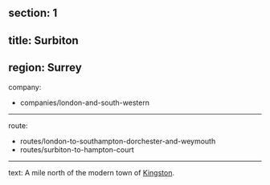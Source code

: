 section: 1
----
title: Surbiton
----
region: Surrey
----
company:
- companies/london-and-south-western
----
route:
- routes/london-to-southampton-dorchester-and-weymouth
- routes/surbiton-to-hampton-court
----
text: A mile north of the modern town of [Kingston](/stations/kingston).
